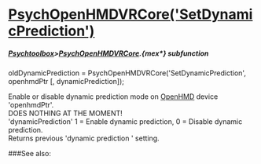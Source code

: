 # [PsychOpenHMDVRCore('SetDynamicPrediction')](PsychOpenHMDVRCore-SetDynamicPrediction) 
##### [Psychtoolbox](Psychtoolbox)>[PsychOpenHMDVRCore](PsychOpenHMDVRCore).{mex*} subfunction

oldDynamicPrediction = PsychOpenHMDVRCore('SetDynamicPrediction', openhmdPtr [, dynamicPrediction]);

Enable or disable dynamic prediction mode on [OpenHMD](OpenHMD) device 'openhmdPtr'.  
DOES NOTHING AT THE MOMENT!  
'dynamicPrediction' 1 = Enable dynamic prediction, 0 = Disable dynamic  
prediction.  
Returns previous 'dynamic prediction ' setting.  
  


###See also:

